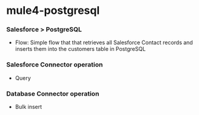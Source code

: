 # mule4-postgresql

### Salesforce > PostgreSQL
- Flow: Simple flow that that retrieves all Salesforce Contact records and inserts them into the customers table in PostgreSQL

### Salesforce Connector operation
- Query

### Database Connector operation
- Bulk insert
